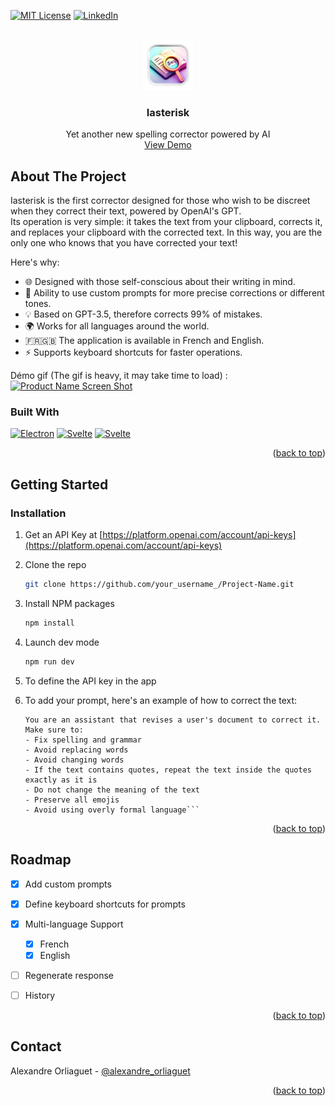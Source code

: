 <!-- Improved compatibility of back to top link: See: https://github.com/othneildrew/Best-README-Template/pull/73 -->
<a name="readme-top"></a>
<!--
*** Thanks for checking out the Best-README-Template. If you have a suggestion
*** that would make this better, please fork the repo and create a pull request
*** or simply open an issue with the tag "enhancement".
*** Don't forget to give the project a star!
*** Thanks again! Now go create something AMAZING! :D
-->



<!-- PROJECT SHIELDS -->
<!--
*** I'm using markdown "reference style" links for readability.
*** Reference links are enclosed in brackets [ ] instead of parentheses ( ).
*** See the bottom of this document for the declaration of the reference variables
*** for contributors-url, forks-url, etc. This is an optional, concise syntax you may use.
*** https://www.markdownguide.org/basic-syntax/#reference-style-links
-->

[![MIT License][license-shield]][license-url]
[![LinkedIn][linkedin-shield]][linkedin-url]



<!-- PROJECT LOGO -->
<br />
<div align="center">
  <a href="https://github.com/AlexandreOrlg/Iasterisk">
    <img src="https://github.com/AlexandreOrlg/Iasterisk/blob/master/resources/icon.png?raw=true" alt="Logo" width="80" height="80">
  </a>

<h3 align="center">Iasterisk</h3>

  <p align="center">
Yet another new spelling corrector powered by AI <br>
    <a href="https://github.com/othneildrew/Best-README-Template">View Demo</a>

  </p>
</div>




<!-- ABOUT THE PROJECT -->
## About The Project
Iasterisk is the first corrector designed for those who wish to be discreet when they correct their text, powered by OpenAI's GPT.<br>
Its operation is very simple: it takes the text from your clipboard, corrects it, and replaces your clipboard with the corrected text. In this way, you are the only one who knows that you have corrected your text!

Here's why:
* 🌐 Designed with those self-conscious about their writing in mind.
* 🎯 Ability to use custom prompts for more precise corrections or different tones.
* 💡 Based on GPT-3.5, therefore corrects 99% of mistakes.
* 🌍 Works for all languages around the world.
* 🇫🇷🇬🇧 The application is available in French and English.
* ⚡️ Supports keyboard shortcuts for faster operations.


Démo gif (The gif is heavy, it may take time to load) :
[![Product Name Screen Shot][product-screenshot]](https://example.com)




### Built With

[![Electron][Electron.org]][Electron-url]
[![Svelte][Svelte.dev]][Svelte-url]
[![Svelte][openAI.com]][OpenAi-url]

<p align="right">(<a href="#readme-top">back to top</a>)</p>



<!-- GETTING STARTED -->
## Getting Started

### Installation

1. Get an API Key at [https://platform.openai.com/account/api-keys](https://platform.openai.com/account/api-keys)
2. Clone the repo
   ```sh
   git clone https://github.com/your_username_/Project-Name.git
   ```
3. Install NPM packages
   ```sh
   npm install
   ```

4. Launch dev mode
   ```sh
   npm run dev
   ```

5. To define the API key in the app

6. To add your prompt, here's an example of how to correct the text:
   ```
   You are an assistant that revises a user's document to correct it. Make sure to:
   - Fix spelling and grammar
   - Avoid replacing words
   - Avoid changing words
   - If the text contains quotes, repeat the text inside the quotes exactly as it is
   - Do not change the meaning of the text
   - Preserve all emojis
   - Avoid using overly formal language```

<p align="right">(<a href="#readme-top">back to top</a>)</p>




<!-- ROADMAP -->
## Roadmap

- [x] Add custom prompts
- [x] Define keyboard shortcuts for prompts
- [x] Multi-language Support
  - [x] French
  - [x] English
- [ ] Regenerate response
- [ ] History


<p align="right">(<a href="#readme-top">back to top</a>)</p>



<!-- CONTACT -->
## Contact

Alexandre Orliaguet - [@alexandre_orliaguet](https://linkedin.com/in/alexandre-orliaguet)


<p align="right">(<a href="#readme-top">back to top</a>)</p>




<!-- MARKDOWN LINKS & IMAGES -->
<!-- https://www.markdownguide.org/basic-syntax/#reference-style-links -->
[license-shield]: https://img.shields.io/github/license/othneildrew/Best-README-Template.svg?style=for-the-badge
[license-url]: https://github.com/othneildrew/Best-README-Template/blob/master/LICENSE.txt
[linkedin-shield]: https://img.shields.io/badge/-LinkedIn-black.svg?style=for-the-badge&logo=linkedin&colorB=555
[linkedin-url]: https://linkedin.com/in/alexandre-orliaguet
[product-screenshot]: https://github.com/AlexandreOrlg/Iasterisk/blob/master/d%C3%A9mo.gif?raw=true

[Svelte.dev]: https://img.shields.io/badge/Svelte-4A4A55?style=for-the-badge&logo=svelte&logoColor=FF3E00
[Svelte-url]: https://svelte.dev/
[Electron.org]: https://img.shields.io/badge/Electron-4A4A55?style=for-the-badge&logo=electron&logoColor=white
[Electron-url]: htpps://electron.org
[Openai.com]: https://img.shields.io/badge/OpenAI-4A4A55?style=for-the-badge&logo=openai
[Openai-url]: https://openai.com

